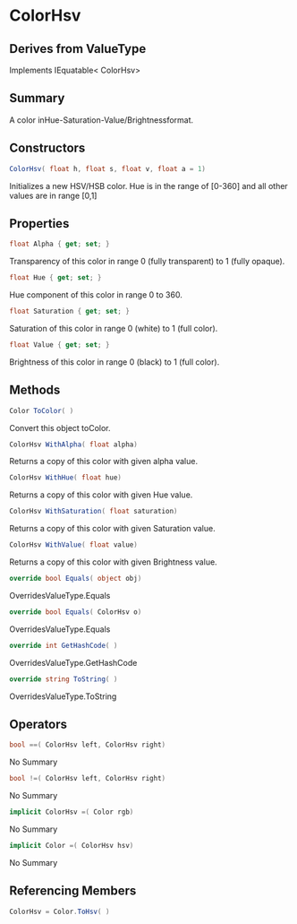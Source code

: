 # ColorHsv

## Derives from ValueType
Implements IEquatable< ColorHsv>

## Summary

A color inHue-Saturation-Value/Brightnessformat.
## Constructors

```c#
ColorHsv( float h, float s, float v, float a = 1) 
```
Initializes a new HSV/HSB color. Hue is in the range of [0-360] and all other values are in range [0,1]
## Properties

```c#
float Alpha { get; set; } 
```
Transparency of this color in range 0 (fully transparent) to 1 (fully opaque).
```c#
float Hue { get; set; } 
```
Hue component of this color in range 0 to 360.
```c#
float Saturation { get; set; } 
```
Saturation of this color in range 0 (white) to 1 (full color).
```c#
float Value { get; set; } 
```
Brightness of this color in range 0 (black) to 1 (full color).
## Methods

```c#
Color ToColor( ) 
```
Convert this object toColor.
```c#
ColorHsv WithAlpha( float alpha) 
```
Returns a copy of this color with given alpha value.
```c#
ColorHsv WithHue( float hue) 
```
Returns a copy of this color with given Hue value.
```c#
ColorHsv WithSaturation( float saturation) 
```
Returns a copy of this color with given Saturation value.
```c#
ColorHsv WithValue( float value) 
```
Returns a copy of this color with given Brightness value.
```c#
override bool Equals( object obj) 
```
OverridesValueType.Equals
```c#
override bool Equals( ColorHsv o) 
```
OverridesValueType.Equals
```c#
override int GetHashCode( ) 
```
OverridesValueType.GetHashCode
```c#
override string ToString( ) 
```
OverridesValueType.ToString
## Operators

```c#
bool ==( ColorHsv left, ColorHsv right) 
```
No Summary
```c#
bool !=( ColorHsv left, ColorHsv right) 
```
No Summary
```c#
implicit ColorHsv =( Color rgb) 
```
No Summary
```c#
implicit Color =( ColorHsv hsv) 
```
No Summary
## Referencing Members

```c#
ColorHsv = Color.ToHsv( ) 
```
